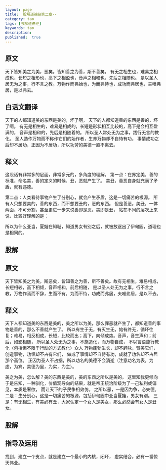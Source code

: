 ```yaml
---
layout: page
title:  股解道德经第二章--
category: tao
tags: [股解道德经]
keywords: tao
description:
published:  true
---
```



## 原文
天下皆知美之为美，恶矣，皆知善之为善，斯不善矣。
有无之相生也，难易之相成也，长短之相形也，高下之相盈也，音声之相和也，先后之相随也。
是以圣人居无为之事，行不言之教。万物作而弗始也，为而弗恃也，成功而弗居也，夫唯弗居，是以弗去。

## 白话文翻译
天下的人都知道美的东西是美的，坏了啊，
天下的人都知道善的东西是善的，坏了啊。
有无是相生的，难易是相成的，长短是形状相互比较的，高下是会相互盈满的，
音声是相和的，先后是相随着的。
所以圣人常处无为之事，践行无言的教化。
圣人造作万物而不称作它们的始作者，生养万物却不自恃有功，
事情成功之后却不居功，正因为不居功，所以功劳的美德一直不离去。

## 释义
这段话有非常多的层面，非常多元的，多角度的理解。
第一点：在界定美，善的标准，命名美，善的定义的时候，丑，恶就产生了。
美丑，善恶自身就充满了矛盾，就有违德。

第二点：人类看待事物产生了分别心，就会产生矛盾，这是一切痛苦的根源。
所有人只想要美的，善的东西，而不想要丑的，恶的东西。
但是善恶，美丑，一体两面，不可分割，甚至更进一步来说善即是恶，美即是丑，
站在不同的层次上来说，比较好理解的是：

所以为什么亚当，夏娃在知耻，知道男女有别之后，就被放逐出了伊甸园，道理也是相同的。
## 股解




## 原文
天下皆知美之为美，斯恶矣，皆知善之为善，斯不善矣。故有无相生，难易相成，长短相较，高下相倾，音声相和，前后相随，
是以圣人处无为之事，行不言之教，万物作焉而不辞，生而不有，为而不恃，功成而弗居，夫唯弗居，是以不去。

## 释义
天下人都知道美的东西是美的，美之所以为美，那么罪恶就产生了，都知道善的事物是善的，那么不善就产生了。
所以有生于无，有灭生无，始有终无，循环往复；难易，相反相成，长短，比较而出；高下，向倾成势。音声，音生声和；前后，如影相随，
所以圣人处无为之事，不施造化，而万物自成，
不以言语施行教化（包括但不限于行动的方式教化）众人
万物蓬勃生长，却不辞咏，赞美它们，创造事物，功绩却不占有它们，
做成了事情却不自恃有功，成就了功名却不占居那个高位。
正因为圣人不占据，所以功名的美德不会消逝（注意功名为表，为虚，为宾，美德为里，为实，为主）。

美之为美，怎么解？美的东西是美的，美的东西之所以是美的，
这里知我更倾向于是告知，一种驯化，价值观导向的结果，就是帝王统治阶级为了一己私利或偏见，本质是奢欲，
而让天下的子民争相效仿。
之所以恶，一是因为争，必失德。
二是：生分别心，这是一切痛苦的根源，包括伊甸园中亚当夏娃，男女有别。
三是：有无相生，有美必有丑，大家认定一个女人是美女，那么必然会有女人是丑女。




## 股解

## 指导及运用





找到，建立一个支点，就是建立一个最小的内核，闭环，
虚实结合，必有一番惊天伟业。















